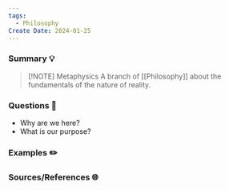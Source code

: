 ```yaml
---
tags:
  - Philosophy
Create Date: 2024-01-25
---
```

### Summary 💡

> [!NOTE] Metaphysics
> A branch of [[Philosophy]] about the fundamentals of the nature of reality.

### Questions 📖
- Why are we here?
- What is our purpose?

### Examples ✏️

### Sources/References 🌐 
